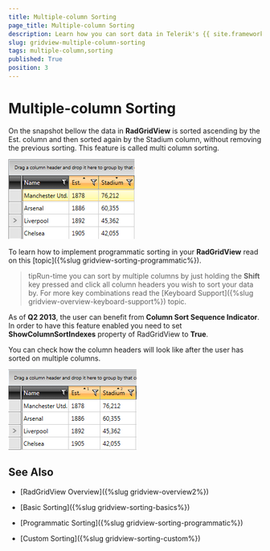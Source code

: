 ```yaml
---
title: Multiple-column Sorting
page_title: Multiple-column Sorting
description: Learn how you can sort data in Telerik's {{ site.framework_name }} DataGrid ascending by the Est. column and then sort again by the Stadium column without removing previous sorting.
slug: gridview-multiple-column-sorting
tags: multiple-column,sorting
published: True
position: 3
---
```


# Multiple-column Sorting

On the snapshot bellow the data in __RadGridView__ is sorted ascending by the Est. column and then sorted again by the Stadium column, without removing the previous sorting. This feature is called multi column sorting.
       
![Telerik {{ site.framework_name }} DataGrid MultiColumnSorting 1](images/RadGridView_MultiColumnSorting_1.png)

To learn how to implement programmatic sorting in your __RadGridView__ read on this [topic]({%slug gridview-sorting-programmatic%}).

>tipRun-time you can sort by multiple columns by just holding the __Shift__ key pressed and click all column headers you wish to sort your data by. For more key combinations read the [Keyboard Support]({%slug gridview-overview-keyboard-support%}) topic.

As of __Q2 2013__, the user can benefit from __Column Sort Sequence Indicator__. In order to have this feature enabled you need to set __ShowColumnSortIndexes__ property of RadGridView to __True__.

You can check how the column headers will look like after the user has sorted on multiple columns.

![Telerik {{ site.framework_name }} DataGrid MultiColumnSorting 2](images/RadGridView_MultiColumnSorting_2.png)

## See Also

 * [RadGridView Overview]({%slug gridview-overview2%})

 * [Basic Sorting]({%slug gridview-sorting-basics%})

 * [Programmatic Sorting]({%slug gridview-sorting-programmatic%})

 * [Custom Sorting]({%slug gridview-sorting-custom%})
